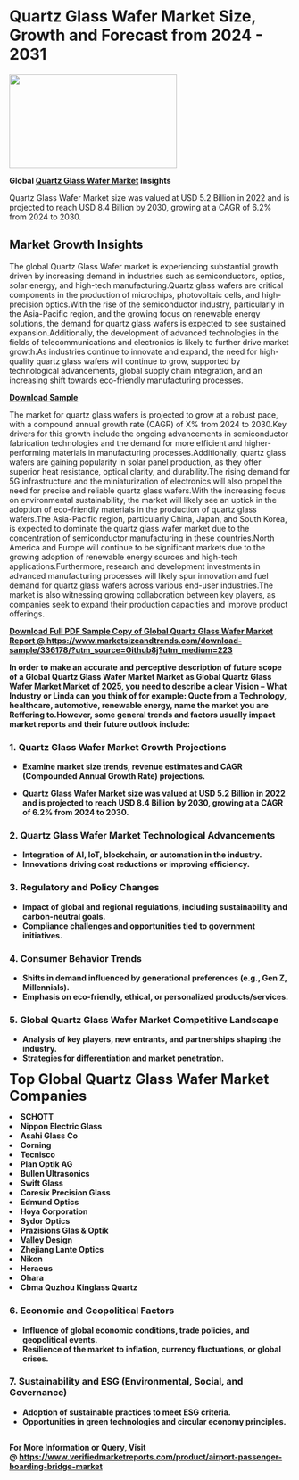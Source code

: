 <H1>Quartz Glass Wafer Market Size, Growth and Forecast from 2024 - 2031</H1><img class="aligncenter size-medium wp-image-584254" src="https://thirdeyenews.in/wp-content/uploads/2024/09/Global-Market-Research-300x168.jpeg" alt="" width="300" height="168" /><p><strong>Global&nbsp;<a href="https://www.marketsizeandtrends.com/download-sample/336178/?utm_source=Github8j?utm_medium=223">Quartz Glass Wafer Market</a> Insights</strong></p><p>Quartz Glass Wafer Market size was valued at USD 5.2 Billion in 2022 and is projected to reach USD 8.4 Billion by 2030, growing at a CAGR of 6.2% from 2024 to 2030.</p><p><h2>Market Growth Insights</h2> <p>The global Quartz Glass Wafer market is experiencing substantial growth driven by increasing demand in industries such as semiconductors, optics, solar energy, and high-tech manufacturing.Quartz glass wafers are critical components in the production of microchips, photovoltaic cells, and high-precision optics.With the rise of the semiconductor industry, particularly in the Asia-Pacific region, and the growing focus on renewable energy solutions, the demand for quartz glass wafers is expected to see sustained expansion.Additionally, the development of advanced technologies in the fields of telecommunications and electronics is likely to further drive market growth.As industries continue to innovate and expand, the need for high-quality quartz glass wafers will continue to grow, supported by technological advancements, global supply chain integration, and an increasing shift towards eco-friendly manufacturing processes.</p> <p><strong><a href="#">Download Sample</a></strong></p> <p>The market for quartz glass wafers is projected to grow at a robust pace, with a compound annual growth rate (CAGR) of X% from 2024 to 2030.Key drivers for this growth include the ongoing advancements in semiconductor fabrication technologies and the demand for more efficient and higher-performing materials in manufacturing processes.Additionally, quartz glass wafers are gaining popularity in solar panel production, as they offer superior heat resistance, optical clarity, and durability.The rising demand for 5G infrastructure and the miniaturization of electronics will also propel the need for precise and reliable quartz glass wafers.With the increasing focus on environmental sustainability, the market will likely see an uptick in the adoption of eco-friendly materials in the production of quartz glass wafers.The Asia-Pacific region, particularly China, Japan, and South Korea, is expected to dominate the quartz glass wafer market due to the concentration of semiconductor manufacturing in these countries.North America and Europe will continue to be significant markets due to the growing adoption of renewable energy sources and high-tech applications.Furthermore, research and development investments in advanced manufacturing processes will likely spur innovation and fuel demand for quartz glass wafers across various end-user industries.The market is also witnessing growing collaboration between key players, as companies seek to expand their production capacities and improve product offerings.<p><strong><a href="#"></p><p><span class=""><strong>Download Full PDF Sample Copy of Global Quartz Glass Wafer Market Report</strong> @ <a href="https://www.marketsizeandtrends.com/download-sample/336178/?utm_source=Github8j?utm_medium=223" target="_blank">https://www.marketsizeandtrends.com/download-sample/336178/?utm_source=Github8j?utm_medium=223</a></span></p><p>In order to make an accurate and perceptive description of future scope of a Global&nbsp;Quartz Glass Wafer Market Market as Global&nbsp;Quartz Glass Wafer Market Market of 2025, you need to describe a clear Vision &ndash; What Industry or Linda can you think of for example: Quote from a Technology, healthcare, automotive, renewable energy, name the market you are Reffering to.However, some general trends and factors usually impact market reports and their future outlook include:</p><h3>1.&nbsp;<strong>Quartz Glass Wafer Market Growth Projections</strong></h3><ul><li>Examine market size trends, revenue estimates and CAGR (Compounded Annual Growth Rate) projections.</li><li><p>Quartz Glass Wafer Market size was valued at USD 5.2 Billion in 2022 and is projected to reach USD 8.4 Billion by 2030, growing at a CAGR of 6.2% from 2024 to 2030.</p></li></ul><h3>2.&nbsp;<strong>Quartz Glass Wafer Market Technological Advancements</strong></h3><ul><li>Integration of AI, IoT, blockchain, or automation in the industry.</li><li>Innovations driving cost reductions or improving efficiency.</li></ul><h3>3.&nbsp;<strong>Regulatory and Policy Changes</strong></h3><ul><li>Impact of global and regional regulations, including sustainability and carbon-neutral goals.</li><li>Compliance challenges and opportunities tied to government initiatives.</li></ul><h3>4.&nbsp;<strong>Consumer Behavior Trends</strong></h3><ul><li>Shifts in demand influenced by generational preferences (e.g., Gen Z, Millennials).</li><li>Emphasis on eco-friendly, ethical, or personalized products/services.</li></ul><h3>5.&nbsp;<strong>Global Quartz Glass Wafer Market Competitive Landscape</strong></h3><ul><li>Analysis of key players, new entrants, and partnerships shaping the industry.</li><li>Strategies for differentiation and market penetration.</li></ul><p data-pm-slice="1 1 []"><span style="color: inherit; font-family: inherit; font-size: 25px;">Top Global Quartz Glass Wafer Market Companies</span></p><div class="" data-test-id=""><p><li>SCHOTT</li><li> Nippon Electric Glass</li><li> Asahi Glass Co</li><li> Corning</li><li> Tecnisco</li><li> Plan Optik AG</li><li> Bullen Ultrasonics</li><li> Swift Glass</li><li> Coresix Precision Glass</li><li> Edmund Optics</li><li> Hoya Corporation</li><li> Sydor Optics</li><li> Prazisions Glas & Optik</li><li> Valley Design</li><li> Zhejiang Lante Optics</li><li> Nikon</li><li> Heraeus</li><li> Ohara</li><li> Cbma Quzhou Kinglass Quartz</li></p></div><h3>6.&nbsp;<strong>Economic and Geopolitical Factors</strong></h3><ul><li>Influence of global economic conditions, trade policies, and geopolitical events.</li><li>Resilience of the market to inflation, currency fluctuations, or global crises.</li></ul><h3>7.&nbsp;<strong>Sustainability and ESG (Environmental, Social, and Governance)</strong></h3><ul><li>Adoption of sustainable practices to meet ESG criteria.</li><li>Opportunities in green technologies and circular economy principles.</li></ul><h2><strong style="font-size: 14px;">For More Information or Query, Visit @&nbsp;</strong><a style="background-color: #ffffff; font-size: 14px;" href="https://www.marketsizeandtrends.com/report/quartz-glass-wafer-market/" target="_blank">https://www.verifiedmarketreports.com/product/airport-passenger-boarding-bridge-market</a></h2>